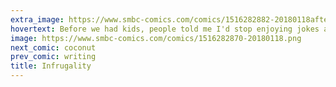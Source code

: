 ```yaml
---
extra_image: https://www.smbc-comics.com/comics/1516282882-20180118after.png
hovertext: Before we had kids, people told me I'd stop enjoying jokes about torturing children. WELL LOOK AT ME NOW, BABY.
image: https://www.smbc-comics.com/comics/1516282870-20180118.png
next_comic: coconut
prev_comic: writing
title: Infrugality
---
```


